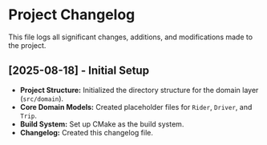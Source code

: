 # Project Changelog

This file logs all significant changes, additions, and modifications made to the project.

## [2025-08-18] - Initial Setup

-   **Project Structure:** Initialized the directory structure for the domain layer (`src/domain`).
-   **Core Domain Models:** Created placeholder files for `Rider`, `Driver`, and `Trip`.
-   **Build System:** Set up CMake as the build system.
-   **Changelog:** Created this changelog file.
